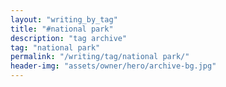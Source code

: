 ```yaml
---
layout: "writing_by_tag"
title: "#national park"
description: "tag archive"
tag: "national park"
permalink: "/writing/tag/national park/"
header-img: "assets/owner/hero/archive-bg.jpg"
---
```

